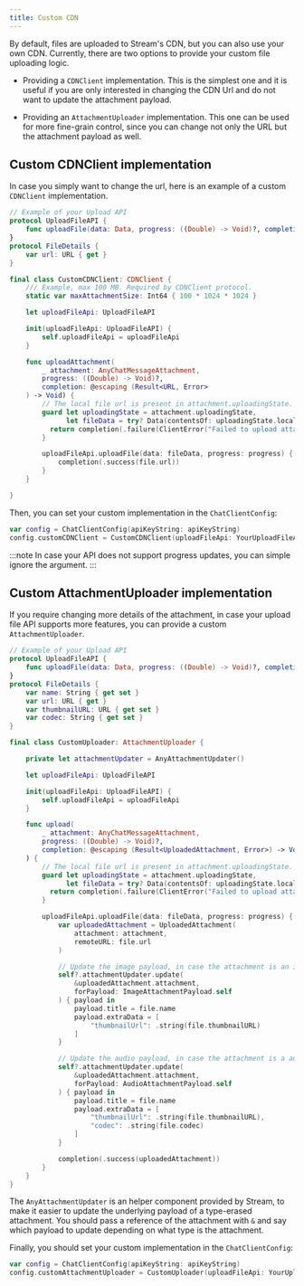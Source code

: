 ```yaml
---
title: Custom CDN
---
```


By default, files are uploaded to Stream's CDN, but you can also use your own CDN. Currently, there are two options to provide your custom file uploading logic.

- Providing a `CDNClient` implementation. This is the simplest one and it is useful if you are only interested in changing the CDN Url and do not want to update the attachment payload.

- Providing an `AttachmentUploader` implementation. This one can be used for more fine-grain control, since you can change not only the URL but the attachment payload as well.

## Custom CDNClient implementation

In case you simply want to change the url, here is an example of a custom `CDNClient` implementation.

```swift
// Example of your Upload API
protocol UploadFileAPI {
    func uploadFile(data: Data, progress: ((Double) -> Void)?, completion: (@escaping (FileDetails) -> Void))
}
protocol FileDetails {
    var url: URL { get }
}

final class CustomCDNClient: CDNClient {
    /// Example, max 100 MB. Required by CDNClient protocol. 
    static var maxAttachmentSize: Int64 { 100 * 1024 * 1024 }

    let uploadFileApi: UploadFileAPI

    init(uploadFileApi: UploadFileAPI) {
        self.uploadFileApi = uploadFileApi
    }

    func uploadAttachment(
        _ attachment: AnyChatMessageAttachment,
        progress: ((Double) -> Void)?,
        completion: @escaping (Result<URL, Error>
    ) -> Void) {
        // The local file url is present in attachment.uploadingState.
        guard let uploadingState = attachment.uploadingState,
              let fileData = try? Data(contentsOf: uploadingState.localFileURL) else {
          return completion(.failure(ClientError("Failed to upload attachment with id: \(attachment.id)")))
        }

        uploadFileApi.uploadFile(data: fileData, progress: progress) { file in
            completion(.success(file.url))
        }
    }

}
```

Then, you can set your custom implementation in the `ChatClientConfig`:
```swift
var config = ChatClientConfig(apiKeyString: apiKeyString)   
config.customCDNClient = CustomCDNClient(uploadFileApi: YourUploadFileApi())
```

:::note
In case your API does not support progress updates, you can simple ignore the argument.
:::

## Custom AttachmentUploader implementation

If you require changing more details of the attachment, in case your upload file API supports more features, you can provide a custom `AttachmentUploader`.

```swift
// Example of your Upload API
protocol UploadFileAPI {
    func uploadFile(data: Data, progress: ((Double) -> Void)?, completion: (@escaping (FileDetails) -> Void))
}
protocol FileDetails {
    var name: String { get set }
    var url: URL { get }
    var thumbnailURL: URL { get set }
    var codec: String { get set }
}

final class CustomUploader: AttachmentUploader {

    private let attachmentUpdater = AnyAttachmentUpdater()

    let uploadFileApi: UploadFileAPI

    init(uploadFileApi: UploadFileAPI) {
        self.uploadFileApi = uploadFileApi
    }

    func upload(
        _ attachment: AnyChatMessageAttachment,
        progress: ((Double) -> Void)?,
        completion: @escaping (Result<UploadedAttachment, Error>) -> Void
    ) {
        // The local file url is present in attachment.uploadingState.
        guard let uploadingState = attachment.uploadingState,
              let fileData = try? Data(contentsOf: uploadingState.localFileURL) else {
          return completion(.failure(ClientError("Failed to upload attachment with id: \(attachment.id)")))
        }

        uploadFileApi.uploadFile(data: fileData, progress: progress) { [weak self] file in
            var uploadedAttachment = UploadedAttachment(
                attachment: attachment,
                remoteURL: file.url
            )

            // Update the image payload, in case the attachment is an image.
            self?.attachmentUpdater.update(
                &uploadedAttachment.attachment,
                forPayload: ImageAttachmentPayload.self
            ) { payload in
                payload.title = file.name
                payload.extraData = [
                    "thumbnailUrl": .string(file.thumbnailURL)
                ]
            }

            // Update the audio payload, in case the attachment is a audio.
            self?.attachmentUpdater.update(
                &uploadedAttachment.attachment,
                forPayload: AudioAttachmentPayload.self
            ) { payload in
                payload.title = file.name
                payload.extraData = [
                    "thumbnailUrl": .string(file.thumbnailURL),
                    "codec": .string(file.codec)
                ]
            }

            completion(.success(uploadedAttachment))
        }
    }
}
```

The `AnyAttachmentUpdater` is an helper component provided by Stream, to make it easier to update the underlying payload of a type-erased attachment. You should pass a reference of the attachment with `&` and say which payload to update depending on what type is the attachment.

Finally, you should set your custom implementation in the `ChatClientConfig`:
```swift
var config = ChatClientConfig(apiKeyString: apiKeyString)   
config.customAttachmentUploader = CustomUploader(uploadFileApi: YourUploadFileApi())
```